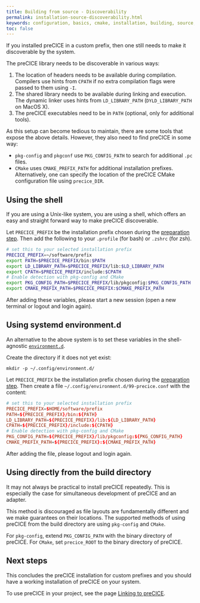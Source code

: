 ```yaml
---
title: Building from source - Discoverability
permalink: installation-source-discoverability.html
keywords: configuration, basics, cmake, installation, building, source, bash, profile
toc: false
---
```


If you installed preCICE in a custom prefix, then one still needs to make it discoverable by the system.

The preCICE library needs to be discoverable in various ways:

1. The location of headers needs to be available during compilation.
   Compilers use hints from `CPATH` if no extra compilation flags were passed to them using `-I`.
2. The shared library needs to be available during linking and execution.
   The dynamic linker uses hints from `LD_LIBRARY_PATH` (`DYLD_LIBRARY_PATH` on MacOS X).
3. The preCICE executables need to be in `PATH` (optional, only for additional tools).

As this setup can become tedious to maintain, there are some tools that expose the above details.
However, they also need to find preCICE in some way:

* `pkg-config` and `pkgconf` use `PKG_CONFIG_PATH` to search for additional `.pc` files.
* `CMake` uses `CMAKE_PREFIX_PATH` for additional installation prefixes.
  Alternatively, one can specify the location of the preCICE CMake configuration file using `precice_DIR`.

## Using the shell

If you are using a Unix-like system, you are using a shell, which offers an easy and straight forward way to make preCICE discoverable.

Let `PRECICE_PREFIX` be the installation prefix chosen during the [preparation step](installation-source-preparation#installation-prefix).
Then add the following to your `.profile` (for bash) or `.zshrc` (for zsh).

```bash
# set this to your selected installation prefix
PRECICE_PREFIX=~/software/prefix
export PATH=$PRECICE_PREFIX/bin:$PATH
export LD_LIBRARY_PATH=$PRECICE_PREFIX/lib:$LD_LIBRARY_PATH
export CPATH=$PRECICE_PREFIX/include:$CPATH
# Enable detection with pkg-config and CMake
export PKG_CONFIG_PATH=$PRECICE_PREFIX/lib/pkgconfig:$PKG_CONFIG_PATH
export CMAKE_PREFIX_PATH=$PRECICE_PREFIX:$CMAKE_PREFIX_PATH
```

After adding these variables, please start a new session (open a new terminal or logout and login again).

## Using systemd environment.d

An alternative to the above system is to set these variables in the shell-agnostic [`environment.d`](https://www.man7.org/linux/man-pages/man5/environment.d.5.html).

Create the directory if it does not yet exist:

```terminal
mkdir -p ~/.config/environment.d/
```

Let `PRECICE_PREFIX` be the installation prefix chosen during the [preparation step](installation-source-preparation#installation-prefix).
Then create a file `~/.config/environment.d/99-precice.conf` with the content:

```conf
# set this to your selected installation prefix
PRECICE_PREFIX=$HOME/software/prefix
PATH=${PRECICE_PREFIX}/bin:${PATH}
LD_LIBRARY_PATH=${PRECICE_PREFIX}/lib:${LD_LIBRARY_PATH}
CPATH=${PRECICE_PREFIX}/include:${CPATH}
# Enable detection with pkg-config and CMake
PKG_CONFIG_PATH=${PRECICE_PREFIX}/lib/pkgconfig:${PKG_CONFIG_PATH}
CMAKE_PREFIX_PATH=${PRECICE_PREFIX}:${CMAKE_PREFIX_PATH}
```

After adding the file, please logout and login again.

## Using directly from the build directory

It may not always be practical to install preCICE repeatedly.
This is especially the case for simultaneous development of preCICE and an adapter.

This method is discouraged as file layouts are fundamentally different and we make guarantees on their locations.
The supported methods of using preCICE from the build directory are using `pkg-config` and `CMake`.

For `pkg-config`, extend `PKG_CONFIG_PATH` with the binary directory of preCICE.
For `CMake`, set `precice_ROOT` to the binary directory of preCICE.

## Next steps

This concludes the preCICE installation for custom prefixes and you should have a working installation of preCICE on your system.

To use preCICE in your project, see the page [Linking to preCICE](installation-linking).
